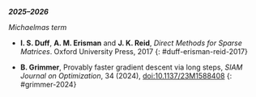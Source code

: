 ***2025–2026***

*Michaelmas term*

- **I. S. Duff**, **A. M. Erisman** and **J. K. Reid**, *Direct Methods for Sparse Matrices*. Oxford University Press, 2017
  {: #duff-erisman-reid-2017}

- **B. Grimmer**, Provably faster gradient descent via long steps, *SIAM Journal on Optimization*, 34 (2024), [doi:10.1137/23M1588408](https://doi.org/10.1137/23M1588408)
  {: #grimmer-2024}